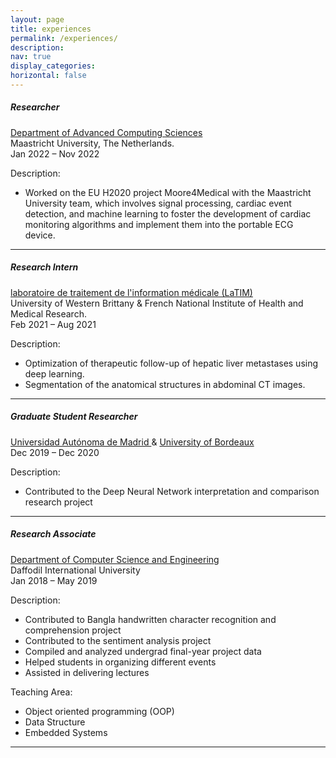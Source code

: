 ```yaml
---
layout: page
title: experiences
permalink: /experiences/
description: 
nav: true
display_categories: 
horizontal: false
---
```


<h5>Researcher</h5> 
<a href="https://www.maastrichtuniversity.nl/research/department-advanced-computing-sciences"> Department of Advanced Computing Sciences </a> <br>
Maastricht University, The Netherlands. <br>
Jan 2022 – Nov 2022

<p align="justify">
Description: <br><ul>
<li> Worked on the EU H2020 project Moore4Medical with the Maastricht University team, which involves signal processing, cardiac event detection, and machine learning to foster the development of cardiac monitoring algorithms and implement them into the portable ECG device. </li>
</ul>
</p>
<hr >

<h5>Research Intern</h5>
<a href="https://latim.univ-brest.fr/"> laboratoire de traitement de l'information médicale (LaTIM) </a> <br> 
University of Western Brittany & French National Institute of Health and Medical Research. <br> 
Feb 2021 – Aug 2021 <br> 

<p align="justify">
Description: <br><ul>
<li>Optimization of therapeutic follow-up of hepatic liver metastases using deep learning.</li>
<li>Segmentation of the anatomical structures in abdominal CT images.</li>
</ul>
</p>
<hr >

<h5>Graduate Student Researcher</h5>
<a href="https://www.uam.es/uam/inicio"> Universidad Autónoma de Madrid </a> & <a href="https://www.u-bordeaux.com/"> University of Bordeaux </a> <br> 
Dec 2019 – Dec 2020 <br> 

<p align="justify">
Description: <br><ul>
<li>Contributed to the Deep Neural Network interpretation and comparison research project</li>
</ul>
</p>
<hr >

<h5>Research Associate</h5>
<a href="https://daffodilvarsity.edu.bd/department/cse">Department of Computer Science and Engineering  </a><br> 
Daffodil International University<br> 
Jan 2018 – May 2019 

<p align="justify">
Description: <br><ul>
<li>Contributed to Bangla handwritten character recognition and comprehension project</li>
<li>Contributed to the sentiment analysis project</li>
<li>Compiled and analyzed undergrad final-year project data</li>
<li>Helped students in organizing different events</li>
<li>Assisted in delivering lectures</li>
</ul>
</p>

<p align="justify">
Teaching Area: <br><ul>
<li>Object oriented programming (OOP)</li>
<li>Data Structure</li>
<li>Embedded Systems</li>
</ul>
</p>

<hr class="dashed">